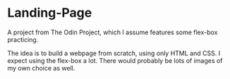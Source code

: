 # Landing-Page
A project from The Odin Project, which I assume features some flex-box practicing.

The idea is to build a webpage from scratch, using only HTML and CSS. I expect using the flex-box a lot. There would probably be lots of images of my own choice as well.

